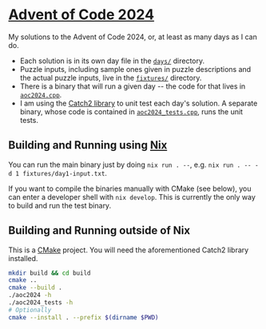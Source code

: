 # [Advent of Code 2024][aoc]
My solutions to the Advent of Code 2024, or, at least as many days as I can do.

* Each solution is in its own day file in the [`days/`](./days) directory.
* Puzzle inputs, including sample ones given in puzzle descriptions and the actual puzzle inputs, live in the [`fixtures/`](./fixtures) directory.
* There is a binary that will run a given day -- the code for that lives in [`aoc2024.cpp`](./aoc2024.cpp).
* I am using the [Catch2 library][catch2] to unit test each day's solution. A separate binary, whose code is contained in [`aoc2024_tests.cpp`](./aoc2024_tests.cpp), runs the unit tests.

## Building and Running using [Nix][nix]
You can run the main binary just by doing `nix run . --`, e.g. `nix run . -- -d 1 fixtures/day1-input.txt`.

If you want to compile the binaries manually with CMake (see below), you can enter a developer shell with `nix develop`.
This is currently the only way to build and run the test binary.

## Building and Running outside of Nix
This is a [CMake][cmake] project. You will need the aforementioned Catch2 library installed.
```sh
mkdir build && cd build
cmake ..
cmake --build .
./aoc2024 -h
./aoc2024_tests -h
# Optionally
cmake --install . --prefix $(dirname $PWD)
```

[aoc]: https://adventofcode.com/2024
[nix]: https://nixos.org/
[catch2]: https://github.com/catchorg/Catch2/tree/v2.x/
[cmake]: https://cmake.org/
